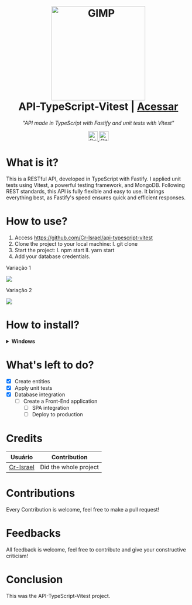 <h1 align="center">
  <img src="https://www.typescriptlang.org/images/branding/logo-grouping.svg" 
    width=256 alt="GIMP">
  <br />
  API-TypeScript-Vitest | <a href="https://github.com/Cr-Israel/api-typescript-vitest">Acessar</a>
</h1>

<p align="center"><i>"API made in TypeScript with Fastify and unit tests with Vitest"</i></p>

<p align="center">
  <a href="link pro repositório/fork">
    <img height=26 alt="Crie um fork no github" src="https://img.shields.io/badge/Fork--Me-H?style=social&logo=github">
  </a>
  <img  height=26 alt="GitHub Repo stars" src="https://img.shields.io/github/stars/filipedeschamps/tabnews.com.br?style=social">
</p>

# What is it?

This is a RESTful API, developed in TypeScript with Fastify. I applied unit tests using Vitest, a powerful testing framework, and MongoDB.
Following REST standards, this API is fully flexible and easy to use.
It brings everything best, as Fastify's speed ensures quick and efficient responses.

# How to use?

1. Access https://github.com/Cr-Israel/api-typescript-vitest
2. Clone the project to your local machine:
  I. git clone
3. Start the project:
  I. npm start
  II. yarn start
4. Add your database credentials.

<p align="center">
  <p>Variação 1</p>
  <img src="C:\Users\carlo\Downloads\npm start.gif.gif">
  <p>Variação 2</p>
  <img src="C:\Users\carlo\Downloads\yarn start.gif.gif">
</p>

# How to install?

<details>
  <summary><b>Windows</b></summary>
  <br>
  <p>To perform the installation via Windows:</p>
   <ol>
      <li>Make sure you have Node installed on your machine</li>
      <li>node --version</li>
      <li>Clone this repository</li>
      <li>Enter the repository</li>
      <li>Run the command npm/yarn start</li>
      <li>Project is running</li>
   </ol>
  <br>
  <summary><b>Unix</b></summary>
  <br>
  <p>To perform the installation via Linux or MacOs:</p>
   <ol>
      <li>Make sure you have Node installed on your machine</li>
      <li>node --version</li>
      <li>Clone this repository</li>
      <li>Enter the repository</li>
      <li>Run the command npm/yarn start</li>
      <li>Project is running</li>
   </ol>
  <br>
</details>

# What's left to do?

- [x] Create entities
- [x] Apply unit tests
- [x] Database integration
  - [ ] Create a Front-End application
     - [ ] SPA integration
     - [ ] Deploy to production

# Credits

| Usuário                                   |     Contribution      |
|-------------------------------------------|-----------------------|
| [Cr-Israel](https://github.com/Cr-Israel) | Did the whole project |

# Contributions

Every Contribution is welcome, feel free to make a pull request!

# Feedbacks

All feedback is welcome, feel free to contribute and give your constructive criticism!

# Conclusion

This was the API-TypeScript-Vitest project.
